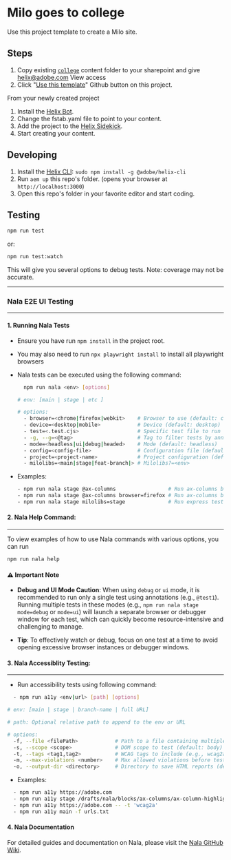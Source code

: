 # Milo goes to college
Use this project template to create a Milo site.

## Steps

1. Copy existing [`college`](https://adobe.sharepoint.com/:f:/r/sites/adobecom/Shared%20Documents/) content folder to your sharepoint and give helix@adobe.com View access
2. Click "[Use this template](https://github.com/adobecom/milo-college/generate)" Github button on this project.

From your newly created project

1. Install the [Helix Bot](https://github.com/apps/helix-bot/installations/new).
2. Change the fstab.yaml file to point to your content.
3. Add the project to the [Helix Sidekick](https://github.com/adobe/helix-sidekick).
4. Start creating your content.

## Developing
1. Install the [Helix CLI](https://github.com/adobe/helix-cli): `sudo npm install -g @adobe/helix-cli`
1. Run `aem up` this repo's folder. (opens your browser at `http://localhost:3000`)
1. Open this repo's folder in your favorite editor and start coding.

## Testing
```sh
npm run test
```
or:
```sh
npm run test:watch
```
This will give you several options to debug tests. Note: coverage may not be accurate.



-----
### Nala E2E UI Testing
-----

#### 1. Running Nala Tests
- Ensure you have run  `npm install` in the project root.
- You may also need to run `npx playwright install` to install all playwright browsers
- Nala tests can be executed using the following command:
  ```sh
    npm run nala <env> [options]
  ```
  ```sh
  # env: [main | stage | etc ]

  # options:
    - browser=<chrome|firefox|webkit>    # Browser to use (default: chrome)
    - device=<desktop|mobile>            # Device (default: desktop)
    - test=<.test.cjs>                   # Specific test file to run (runs all tests in the file)
    - -g, --g=<@tag>                     # Tag to filter tests by annotations ex: @test1, @ax-columns, @ax-marquee
    - mode=<headless|ui|debug|headed>    # Mode (default: headless)
    - config=<config-file>               # Configuration file (default: Playwright default)
    - project=<project-name>             # Project configuration (default: express-live-chromium)
    - milolibs=<main|stage|feat-branch|> # Milolibs?=<env> 
  ```

- Examples:

  ```sh
  - npm run nala stage @ax-columns                 # Run ax-columns block tests on express stage env on chrome browser
  - npm run nala stage @ax-columns browser=firefox # Run ax-columns block tests on express stage env on firefox browser
  - npm run nala stage milolibs=stage              # Run express tests on stage env with Milo Stage libs                                    
  ```

#### 2. Nala Help Command:
---
To view examples of how to use Nala commands with various options, you can run
```sh
npm run nala help
```

#### ⚠️ Important Note
- **Debug and UI Mode Caution**: When using `debug` or `ui` mode, it is recommended to run only a single test using annotations (e.g., `@test1`). Running multiple tests in these modes (e.g., `npm run nala stage mode=debug` or `mode=ui`) will launch a separate browser or debugger window for each test, which can quickly become resource-intensive and challenging to manage.

- **Tip**: To effectively watch or debug, focus on one test at a time to avoid opening excessive browser instances or debugger windows.

#### 3. Nala Accessiblity Testing:
---
  - Run accessibility tests using following command:

  ```sh
    - npm run a11y <env|url> [path] [options]
  ```

```sh
# env: [main | stage | branch-name | full URL]

# path: Optional relative path to append to the env or URL

# options:
  -f, --file <filePath>            # Path to a file containing multiple URLs (one per line)
  -s, --scope <scope>              # DOM scope to test (default: body)
  -t, --tags <tag1,tag2>           # WCAG tags to include (e.g., wcag2a,wcag21aa)
  -m, --max-violations <number>    # Max allowed violations before test fails (default: 0)
  -o, --output-dir <directory>     # Directory to save HTML reports (default: ./test-a11y-results)

```
- Examples:

```sh
  - npm run a11y https://adobe.com
  - npm run a11y stage /drafts/nala/blocks/ax-columns/ax-column-highlight
  - npm run a11y https://adobe.com -- -t 'wcag2a'
  - npm run a11y main -f urls.txt
```

#### 4. Nala Documentation
For detailed guides and documentation on Nala, please visit the [Nala GitHub Wiki](https://github.com/adobecom/milo/wiki/Nala#nala-introduction).
